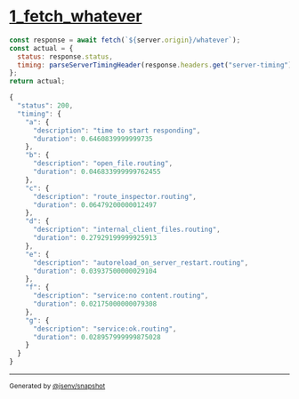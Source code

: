 # [1_fetch_whatever](../../service_composition_with_timing.test.mjs#L47)

```js
const response = await fetch(`${server.origin}/whatever`);
const actual = {
  status: response.status,
  timing: parseServerTimingHeader(response.headers.get("server-timing")),
};
return actual;
```

```js
{
  "status": 200,
  "timing": {
    "a": {
      "description": "time to start responding",
      "duration": 0.6460839999999735
    },
    "b": {
      "description": "open_file.routing",
      "duration": 0.046833999999762455
    },
    "c": {
      "description": "route_inspector.routing",
      "duration": 0.06479200000012497
    },
    "d": {
      "description": "internal_client_files.routing",
      "duration": 0.27929199999925913
    },
    "e": {
      "description": "autoreload_on_server_restart.routing",
      "duration": 0.03937500000029104
    },
    "f": {
      "description": "service:no content.routing",
      "duration": 0.02175000000079308
    },
    "g": {
      "description": "service:ok.routing",
      "duration": 0.028957999999875028
    }
  }
}
```

---

<sub>
  Generated by <a href="https://github.com/jsenv/core/tree/main/packages/independent/snapshot">@jsenv/snapshot</a>
</sub>
